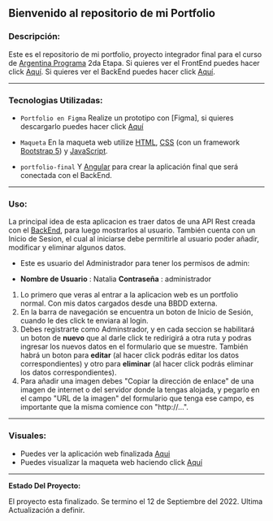 ## Bienvenido al repositorio de mi Portfolio

### **Descripción:**

Este es el repositorio de mi portfolio, proyecto integrador final para el curso de [Argentina Programa](https://www.argentina.gob.ar/produccion/transformacion-digital-y-economia-del-conocimiento/argentina-programa "Argentina Programa") 2da Etapa.
Si quieres ver el FrontEnd puedes hacer click [Aquí](https://github.com/Sakuracc8/Portfolio_Natalia_Miguel/tree/main/Portfolio_Natalia_Miguel/FrontEnd "Aquí").
Si quieres ver el BackEnd puedes hacer click [Aquí](https://github.com/Sakuracc8/Portfolio_Natalia_Miguel/tree/main/Portfolio_Natalia_Miguel/Backend "Aquí").

---

### **Tecnologias Utilizadas:**

- `Portfolio en Figma` Realize un prototipo con [Figma], si quieres descargarlo puedes hacer click [Aquí](https://github.com/Sakuracc8/Portfolio_Natalia_Miguel/tree/main/Prototipo%20en%20figma%20portfolio%20Natalia%20Miguel)

- `Maqueta` En la maqueta web utilize [HTML](https://developer.mozilla.org/en-US/docs/Web/HTML "HTML"), [CSS](https://developer.mozilla.org/en-US/docs/Web/CSS "CSS") (con un framework [Bootstrap 5](https://getbootstrap.com/docs/5.0/getting-started/introduction/ "Bootstrap 5")) y [JavaScript](https://developer.mozilla.org/en-US/docs/Web/JavaScript "JavaScript").

- `portfolio-final` Y [Angular](https://angular.io/ "Angular") para crear la aplicación final que será conectada con el BackEnd.

---

### **Uso:**

La principal idea de esta aplicacion es traer datos de una API Rest creada con el [BackEnd](https://github.com/Sakuracc8/Portfolio_Natalia_Miguel/tree/main/Portfolio_Natalia_Miguel/Backend "BackEnd"), para luego mostrarlos al usuario.
También cuenta con un Inicio de Sesion, el cual al iniciarse debe permitirle al usuario poder añadir, modificar y eliminar algunos datos.

- Este es usuario del Administrador para tener los permisos de admin:

- **Nombre de Usuario** : Natalia
  **Contraseña** : administrador

1. Lo primero que veras al entrar a la aplicacion web es un portfolio normal. Con mis datos cargados desde una BBDD externa.
2. En la barra de navegación se encuentra un boton de Inicio de Sesión, cuando le des click te enviara al login.
3. Debes registrarte como Adminstrador, y en cada seccion se habilitará un boton de **nuevo** que al darle click te redirigirá a otra ruta y podras ingresar los nuevos datos en el formulario que se muestre. También habrá un boton para **editar** (al hacer click podrás editar los datos correspondientes) y otro para **eliminar** (al hacer click podrás eliminar los datos correspondientes).
4. Para añadir una imagen debes "Copiar la dirección de enlace" de una imagen de internet o del servidor donde la tengas alojada, y pegarlo en el campo "URL de la imagen" del formulario que tenga ese campo, es importante que la misma comience con "http://...".

---

### **Visuales:**

- Puedes ver la aplicación web finalizada [Aqui](https://frontend-natalia.web.app/ "Aquí")
- Puedes visualizar la maqueta web haciendo click [Aquí](URL "Aquí")

---

**Estado Del Proyecto:**

El proyecto esta finalizado. Se termino el 12 de Septiembre del 2022.
Ultima Actualización a definir.
